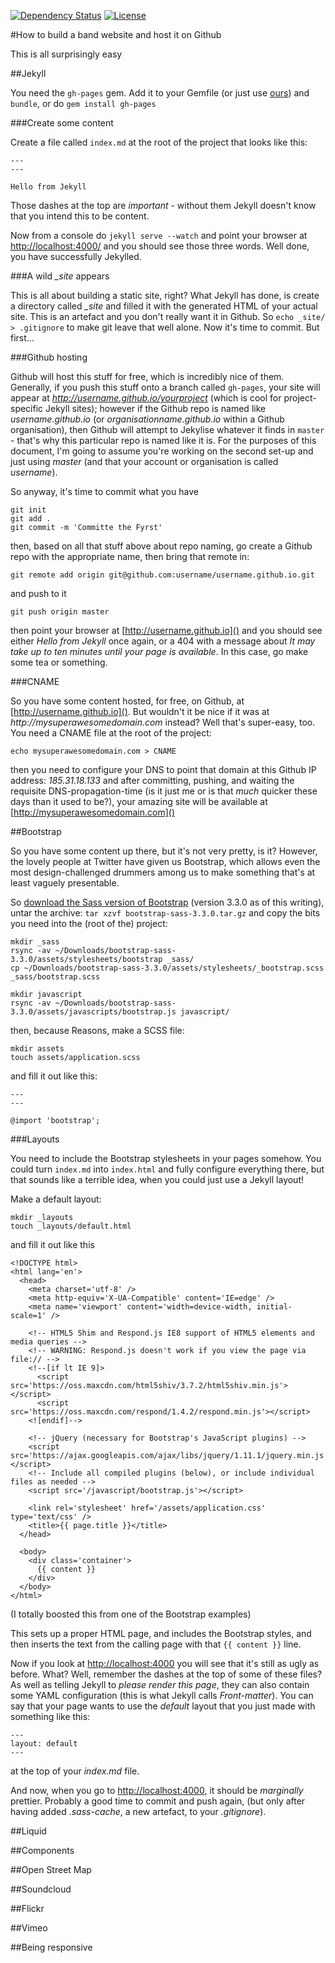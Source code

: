 [![Dependency Status](http://img.shields.io/gemnasium/rawfunkmaharishi/rawfunkmaharishi.github.io.svg)](https://gemnasium.com/rawfunkmaharishi/rawfunkmaharishi.github.io)
[![License](http://img.shields.io/:license-mit-blue.svg)](http://rawfunkmaharishi.mit-license.org)

#How to build a band website and host it on Github

This is all surprisingly easy

##Jekyll

You need the `gh-pages` gem. Add it to your Gemfile (or just use [ours](https://github.com/rawfunkmaharishi/rawfunkmaharishi.github.io/blob/master/Gemfile)) and `bundle`, or do `gem install gh-pages`

###Create some content

Create a file called `index.md` at the root of the project that looks like this:

```
---
---

Hello from Jekyll
```

Those dashes at the top are _important_ - without them Jekyll doesn't know that you intend this to be content.

Now from a console do `jekyll serve --watch` and point your browser at [http://localhost:4000/]() and you should see those three words. Well done, you have successfully Jekylled.

###A wild *_site* appears

This is all about building a static site, right? What Jekyll has done, is create a directory called *_site* and filled it with the generated HTML of your actual site. This is an artefact and you don't really want it in Github. So `echo _site/ > .gitignore` to make git leave that well alone. Now it's time to commit. But first...

###Github hosting

Github will host this stuff for free, which is incredibly nice of them. Generally, if you push this stuff onto a branch called `gh-pages`, your site will appear at _http://username.github.io/yourproject_ (which is cool for project-specific Jekyll sites); however if the Github repo is named like _username.github.io_ (or _organisationname.github.io_ within a Github organisation), then Github will attempt to Jekylise whatever it finds in `master` - that's why this particular repo is named like it is. For the purposes of this document, I'm going to assume you're working on the second set-up and just using _master_ (and that your account or organisation is called _username_).

So anyway, it's time to commit what you have

```
git init
git add .
git commit -m 'Committe the Fyrst'
```

then, based on all that stuff above about repo naming, go create a Github repo with the appropriate name, then bring that remote in:

```
git remote add origin git@github.com:username/username.github.io.git
```

and push to it

```
git push origin master
```

then point your browser at [http://username.github.io]() and you should see either _Hello from Jekyll_ once again, or a 404 with a message about _It may take up to ten minutes until your page is available_. In this case, go make some tea or something.

###CNAME

So you have some content hosted, for free, on Github, at [http://username.github.io](). But wouldn't it be nice if it was at _http://mysuperawesomedomain.com_ instead? Well that's super-easy, too. You need a CNAME file at the root of the project:

```
echo mysuperawesomedomain.com > CNAME
```

then you need to configure your DNS to point that domain at this Github IP address: _185.31.18.133_ and after committing, pushing, and waiting the requisite DNS-propagation-time (is it just me or is that _much_ quicker these days than it used to be?), your amazing site will be available at [http://mysuperawesomedomain.com]()

##Bootstrap

So you have some content up there, but it's not very pretty, is it? However, the lovely people at Twitter have given us Bootstrap, which allows even the most design-challenged drummers among us to make something that's at least vaguely presentable.

So [download the Sass version of Bootstrap](http://getbootstrap.com/getting-started/#download) (version 3.3.0 as of this writing), untar the archive: `tar xzvf bootstrap-sass-3.3.0.tar.gz` and copy the bits you need into the (root of the) project:

```
mkdir _sass
rsync -av ~/Downloads/bootstrap-sass-3.3.0/assets/stylesheets/bootstrap _sass/
cp ~/Downloads/bootstrap-sass-3.3.0/assets/stylesheets/_bootstrap.scss _sass/bootstrap.scss

mkdir javascript
rsync -av ~/Downloads/bootstrap-sass-3.3.0/assets/javascripts/bootstrap.js javascript/
```

then, because Reasons, make a SCSS file:

```
mkdir assets
touch assets/application.scss
```

and fill it out like this:

```
---
---

@import 'bootstrap';
```

###Layouts

You need to include the Bootstrap stylesheets in your pages somehow. You could turn `index.md` into `index.html` and fully configure everything there, but that sounds like a terrible idea, when you could just use a Jekyll layout!

Make a default layout:

```
mkdir _layouts
touch _layouts/default.html
```

and fill it out like this

```
<!DOCTYPE html>
<html lang='en'>
  <head>
    <meta charset='utf-8' />
    <meta http-equiv='X-UA-Compatible' content='IE=edge' />
    <meta name='viewport' content='width=device-width, initial-scale=1' />

    <!-- HTML5 Shim and Respond.js IE8 support of HTML5 elements and media queries -->
    <!-- WARNING: Respond.js doesn't work if you view the page via file:// -->
    <!--[if lt IE 9]>
      <script src='https://oss.maxcdn.com/html5shiv/3.7.2/html5shiv.min.js'></script>
      <script src='https://oss.maxcdn.com/respond/1.4.2/respond.min.js'></script>
    <![endif]-->

    <!-- jQuery (necessary for Bootstrap's JavaScript plugins) -->
    <script src='https://ajax.googleapis.com/ajax/libs/jquery/1.11.1/jquery.min.js'></script>
    <!-- Include all compiled plugins (below), or include individual files as needed -->
    <script src='/javascript/bootstrap.js'></script>

    <link rel='stylesheet' href='/assets/application.css' type='text/css' />
    <title>{{ page.title }}</title>
  </head>

  <body>
    <div class='container'>
      {{ content }}
    </div>
  </body>
</html>
```

(I totally boosted this from one of the Bootstrap examples)

This sets up a proper HTML page, and includes the Bootstrap styles, and then inserts the text from the calling page with that `{{ content }}` line.

Now if you look at [http://localhost:4000]() you will see that it's still as ugly as before. What? Well, remember the dashes at the top of some of these files? As well as telling Jekyll to _please render this page_, they can also contain some YAML configuration (this is what Jekyll calls _Front-matter_). You can say that your page wants to use the _default_ layout that you just made with something like this:

```
---
layout: default
---
```

at the top of your _index.md_ file.

And now, when you go to [http://localhost:4000](), it should be _marginally_ prettier. Probably a good time to commit and push again, (but only after having added _.sass-cache_, a new artefact, to your _.gitignore_).

##Liquid

##Components

##Open Street Map

##Soundcloud

##Flickr

##Vimeo

##Being responsive
